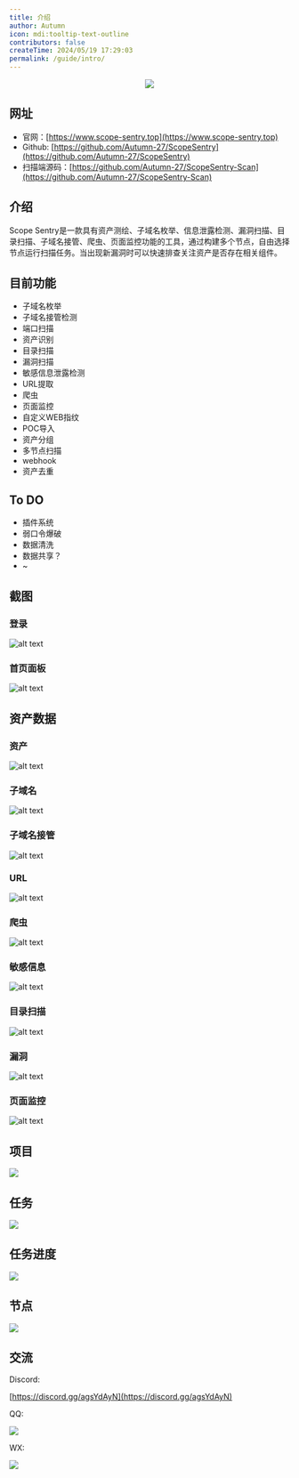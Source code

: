 ```yaml
---
title: 介绍
author: Autumn
icon: mdi:tooltip-text-outline
contributors: false
createTime: 2024/05/19 17:29:03
permalink: /guide/intro/
---
```



<div align=center>
	<img src="./../../.vuepress/public/images/favicon.ico"/>
</div>


## 网址

- 官网：[https://www.scope-sentry.top](https://www.scope-sentry.top)
- Github: [https://github.com/Autumn-27/ScopeSentry](https://github.com/Autumn-27/ScopeSentry)
- 扫描端源码：[https://github.com/Autumn-27/ScopeSentry-Scan](https://github.com/Autumn-27/ScopeSentry-Scan)


## 介绍
Scope Sentry是一款具有资产测绘、子域名枚举、信息泄露检测、漏洞扫描、目录扫描、子域名接管、爬虫、页面监控功能的工具，通过构建多个节点，自由选择节点运行扫描任务。当出现新漏洞时可以快速排查关注资产是否存在相关组件。

## 目前功能
- 子域名枚举
- 子域名接管检测
- 端口扫描
- 资产识别
- 目录扫描
- 漏洞扫描
- 敏感信息泄露检测
- URL提取
- 爬虫
- 页面监控
- 自定义WEB指纹
- POC导入
- 资产分组
- 多节点扫描
- webhook
- 资产去重

## To DO
- 插件系统
- 弱口令爆破
- 数据清洗
- 数据共享？
- ~

## 截图

### 登录

![alt text](/images/login.png)

### 首页面板
![alt text](/images/index-cn.png)

## 资产数据
### 资产
![alt text](/images/asset-cn.png)

### 子域名
![alt text](/images/subdomain-cn.png)

### 子域名接管
![alt text](/images/subt-cn.png)

### URL
![alt text](/images/url-cn.png)

### 爬虫
![alt text](/images/craw-cn.png)

### 敏感信息
![alt text](/images/sns-cn.png)

### 目录扫描
![alt text](/images/dir-cn.png)

### 漏洞
![alt text](/images/vul-cn.png)

### 页面监控
![alt text](/images/page-cn.png)

## 项目

![](/images/project-cn.png)

## 任务

![](/images/task-cn.png)

## 任务进度

![](/images/task-pg-cn.png)

## 节点

![](/images/node-cn.png)

## 交流

Discord:

[https://discord.gg/agsYdAyN](https://discord.gg/agsYdAyN)

QQ:


![](/images/qq.png)

WX:

![](/images/wx.png)